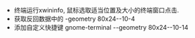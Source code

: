 - 终端运行xwininfo, 鼠标选取适当位置及大小的终端窗口点击.
- 获取反回数据中的 -geometry 80x24--10-4
- 添加自定义快捷键 gnome-terminal --geometry 80x24--10-14 
